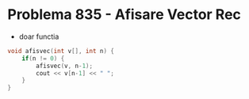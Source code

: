 # Problema 835 - Afisare Vector Rec
- doar functia
```c++
void afisvec(int v[], int n) {
    if(n != 0) {
        afisvec(v, n-1);
        cout << v[n-1] << " ";
    }
}
```
